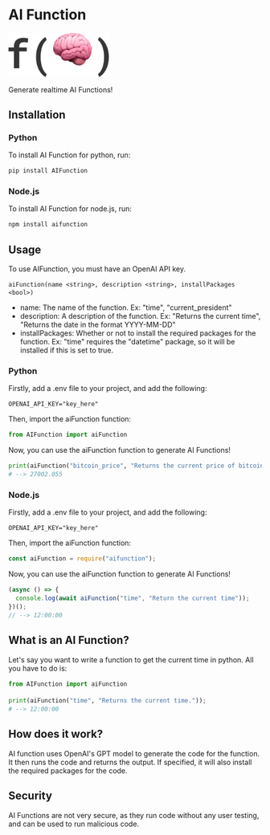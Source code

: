 # AI Function

<img width=200 src='./assets/logo.png'></img>

Generate realtime AI Functions!

## Installation

### Python

To install AI Function for python, run:

```bash
pip install AIFunction
```

### Node.js

To install AI Function for node.js, run:

```bash
npm install aifunction
```

## Usage

To use AIFunction, you must have an OpenAI API key.

```
aiFunction(name <string>, description <string>, installPackages <bool>)
```

- name: The name of the function. Ex: "time", "current_president"
- description: A description of the function. Ex: "Returns the current time", "Returns the date in the format YYYY-MM-DD"
- installPackages: Whether or not to install the required packages for the function. Ex: "time" requires the "datetime" package, so it will be installed if this is set to true.

### Python

Firstly, add a .env file to your project, and add the following:

```
OPENAI_API_KEY="key_here"
```

Then, import the aiFunction function:

```python
from AIFunction import aiFunction
```

Now, you can use the aiFunction function to generate AI Functions!

```python
print(aiFunction("bitcoin_price", "Returns the current price of bitcoin."));
# --> 27002.055
```

### Node.js

Firstly, add a .env file to your project, and add the following:

```
OPENAI_API_KEY="key_here"
```

Then, import the aiFunction function:

```javascript
const aiFunction = require("aifunction");
```

Now, you can use the aiFunction function to generate AI Functions!

```javascript
(async () => {
  console.log(await aiFunction("time", "Return the current time"));
})();
// --> 12:00:00
```

## What is an AI Function?

Let's say you want to write a function to get the current time in python. All you have to do is:

```python
from AIFunction import aiFunction

print(aiFunction("time", "Returns the current time."));
# --> 12:00:00
```

## How does it work?

AI function uses OpenAI's GPT model to generate the code for the function. It then runs the code and returns the output. If specified, it will also install the required packages for the code.

## Security

AI Functions are not very secure, as they run code without any user testing, and can be used to run malicious code.
